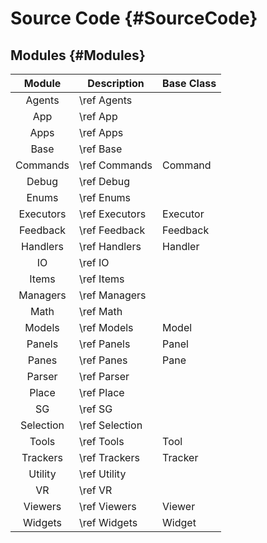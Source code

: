 # Source Code {#SourceCode}

## Modules {#Modules}

Module    | Description    | Base Class
:--------:|----------------|-----------
Agents    | \ref Agents    |
App       | \ref App       |
Apps      | \ref Apps      |
Base      | \ref Base      |
Commands  | \ref Commands  | Command
Debug     | \ref Debug     |
Enums     | \ref Enums     |
Executors | \ref Executors | Executor
Feedback  | \ref Feedback  | Feedback
Handlers  | \ref Handlers  | Handler
IO        | \ref IO        |
Items     | \ref Items     |
Managers  | \ref Managers  |
Math      | \ref Math      |
Models    | \ref Models    | Model
Panels    | \ref Panels    | Panel
Panes     | \ref Panes     | Pane
Parser    | \ref Parser    |
Place     | \ref Place     |
SG        | \ref SG        |
Selection | \ref Selection |
Tools     | \ref Tools     | Tool
Trackers  | \ref Trackers  | Tracker
Utility   | \ref Utility   |
VR        | \ref VR        |
Viewers   | \ref Viewers   | Viewer
Widgets   | \ref Widgets   | Widget
